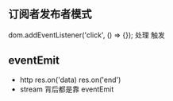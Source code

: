 ## 订阅者发布者模式
dom.addEventListener('click', () => {});
处理
触发

## eventEmit
- http
res.on('data)
res.on('end')
- stream
  背后都是靠  eventEmit